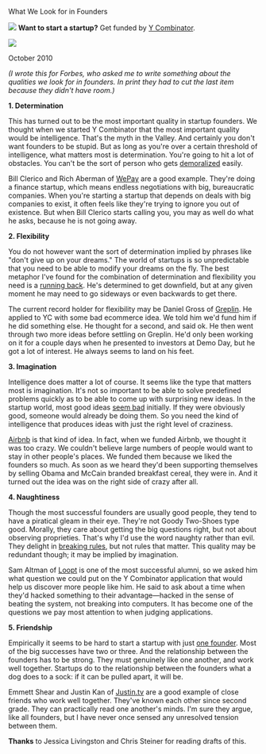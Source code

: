 What We Look for in Founders


![](http://www.virtumundo.com/images/spacer.gif)
**Want to start a startup?** Get funded by
[Y Combinator](http://ycombinator.com/apply.html).

  
![](http://www.virtumundo.com/images/spacer.gif)


October 2010

*(I wrote this for Forbes, who asked me to write something
about the qualities we look for in founders. In print they had to cut
the last item because they didn't have room.)*  
  
**1. Determination**  
  
This has turned out to be the most important quality in startup
founders. We thought when we started Y Combinator that the most
important quality would be intelligence. That's the myth in the
Valley. And certainly you don't want founders to be stupid. But
as long as you're over a certain threshold of intelligence, what
matters most is determination. You're going to hit a lot of
obstacles. You can't be the sort of person who gets [demoralized](die.html)
easily.  
  
Bill Clerico and Rich Aberman of [WePay](http://wepay.com) 
are a good example. They're
doing a finance startup, which means endless negotiations with big,
bureaucratic companies. When you're starting a startup that depends
on deals with big companies to exist, it often feels like they're
trying to ignore you out of existence. But when Bill Clerico starts
calling you, you may as well do what he asks, because he is not
going away.  
  

**2. Flexibility**  
  
You do not however want the sort of determination implied by phrases
like "don't give up on your dreams." The world of startups is so
unpredictable that you need to be able to modify your dreams on the
fly. The best metaphor I've found for the combination of determination
and flexibility you need is a [running back](relres.html). 
He's determined to get
downfield, but at any given moment he may need to go sideways or
even backwards to get there.  
  
The current record holder for flexibility may be Daniel Gross of
[Greplin](http://greplin.com). He applied to YC with 
some bad ecommerce idea. We told
him we'd fund him if he did something else. He thought for a second,
and said ok. He then went through two more ideas before settling
on Greplin. He'd only been working on it for a couple days when
he presented to investors at Demo Day, but he got a lot of interest.
He always seems to land on his feet.  
  

**3. Imagination**  
  
Intelligence does matter a lot of course. It seems like the type
that matters most is imagination. It's not so important to be able
to solve predefined problems quickly as to be able to come up with
surprising new ideas. In the startup world, most good ideas 
[seem
bad](googles.html) initially. If they were obviously good, someone would already
be doing them. So you need the kind of intelligence that produces
ideas with just the right level of craziness.  
  
[Airbnb](http://airbnb.com) is that kind of idea. 
In fact, when we funded Airbnb, we
thought it was too crazy. We couldn't believe large numbers of
people would want to stay in other people's places. We funded them
because we liked the founders so much. As soon as we heard they'd
been supporting themselves by selling Obama and McCain branded
breakfast cereal, they were in. And it turned out the idea was on
the right side of crazy after all.  
  

**4. Naughtiness**  
  
Though the most successful founders are usually good people, they
tend to have a piratical gleam in their eye. They're not Goody
Two-Shoes type good. Morally, they care about getting the big
questions right, but not about observing proprieties. That's why
I'd use the word naughty rather than evil. They delight in 
[breaking
rules](gba.html), but not rules that matter. This quality may be redundant
though; it may be implied by imagination.  
  
Sam Altman of [Loopt](http://loopt.com) 
is one of the most successful alumni, so we
asked him what question we could put on the Y Combinator application
that would help us discover more people like him. He said to ask
about a time when they'd hacked something to their advantage—hacked in the sense of beating the system, not breaking into
computers. It has become one of the questions we pay most attention
to when judging applications.  
  

**5. Friendship**  
  
Empirically it seems to be hard to start a startup with just 
[one
founder](startupmistakes.html). Most of the big successes have two or three. And the
relationship between the founders has to be strong. They must
genuinely like one another, and work well together. Startups do
to the relationship between the founders what a dog does to a sock:
if it can be pulled apart, it will be.  
  
Emmett Shear and Justin Kan of [Justin.tv](http://justin.tv) 
are a good example of close
friends who work well together. They've known each other since
second grade. They can practically read one another's minds. I'm
sure they argue, like all founders, but I have never once sensed
any unresolved tension between them.  
  
  
  
  
  
  
  
**Thanks** to Jessica Livingston and Chris Steiner for reading drafts of this.  
  




